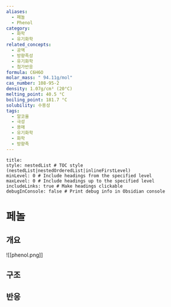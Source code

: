 ```yaml
---
aliases:
  - 페놀
  - Phenol
category:
  - 화학
  - 유기화학
related_concepts:
  - 공액
  - 방향족성
  - 유기화학
  - 첨가반응
formula: C6H6O
molar_mass: " 94.11g/mol"
cas_number: 108-95-2
density: 1.07g/cm³ (20°C)
melting_point: 40.5 °C
boiling_point: 181.7 °C
solubility: 수용성
tags:
  - 알코올
  - 극성
  - 용매
  - 유기화학
  - 화학
  - 방향족
---
```

```table-of-contents
title: 
style: nestedList # TOC style (nestedList|nestedOrderedList|inlineFirstLevel)
minLevel: 0 # Include headings from the specified level
maxLevel: 0 # Include headings up to the specified level
includeLinks: true # Make headings clickable
debugInConsole: false # Print debug info in Obsidian console
```
# 페놀
## 개요
![[phenol.png]]

## 구조
## 반응


